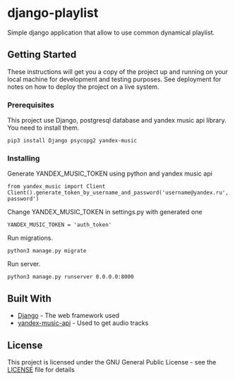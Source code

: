 # django-playlist

Simple django application that allow to use common dynamical playlist.

## Getting Started

These instructions will get you a copy of the project up and running on your local machine for development and testing purposes. See deployment for notes on how to deploy the project on a live system.

### Prerequisites

This project use Django, postgresql database and yandex music api library. You need to install them.

```
pip3 install Django psycopg2 yandex-music
```

### Installing

Generate YANDEX_MUSIC_TOKEN using python and yandex music api

```
from yandex_music import Client
Client().generate_token_by_username_and_password('username@yandex.ru', password')
```

Change YANDEX_MUSIC_TOKEN in settings.py with generated one

```
YANDEX_MUSIC_TOKEN = 'auth_token'
```

Run migrations.

```
python3 manage.py migrate
```

Run server.

```
python3 manage.py runserver 0.0.0.0:8000
```

## Built With

* [Django](https://www.djangoproject.com/) - The web framework used
* [yandex-music-api](https://github.com/MarshalX/yandex-music-api/) - Used to get audio tracks

## License

This project is licensed under the GNU General Public License - see the [LICENSE](LICENSE) file for details
